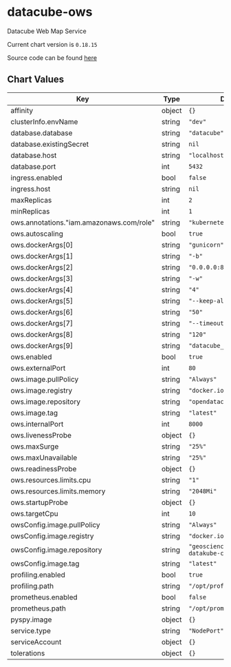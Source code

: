 datacube-ows
============
Datacube Web Map Service

Current chart version is `0.18.15`

Source code can be found [here](https://www.opendatacube.org/documentation)



## Chart Values

| Key | Type | Default | Description |
|-----|------|---------|-------------|
| affinity | object | `{}` |  |
| clusterInfo.envName | string | `"dev"` |  |
| database.database | string | `"datacube"` |  |
| database.existingSecret | string | `nil` |  |
| database.host | string | `"localhost"` |  |
| database.port | int | `5432` |  |
| ingress.enabled | bool | `false` |  |
| ingress.host | string | `nil` |  |
| maxReplicas | int | `2` |  |
| minReplicas | int | `1` |  |
| ows.annotations."iam.amazonaws.com/role" | string | `"kubernetes-wms"` |  |
| ows.autoscaling | bool | `true` |  |
| ows.dockerArgs[0] | string | `"gunicorn"` |  |
| ows.dockerArgs[1] | string | `"-b"` |  |
| ows.dockerArgs[2] | string | `"0.0.0.0:8000"` |  |
| ows.dockerArgs[3] | string | `"-w"` |  |
| ows.dockerArgs[4] | string | `"4"` |  |
| ows.dockerArgs[5] | string | `"--keep-alive"` |  |
| ows.dockerArgs[6] | string | `"50"` |  |
| ows.dockerArgs[7] | string | `"--timeout"` |  |
| ows.dockerArgs[8] | string | `"120"` |  |
| ows.dockerArgs[9] | string | `"datacube_wms.wsgi"` |  |
| ows.enabled | bool | `true` |  |
| ows.externalPort | int | `80` |  |
| ows.image.pullPolicy | string | `"Always"` |  |
| ows.image.registry | string | `"docker.io"` |  |
| ows.image.repository | string | `"opendatacube/ows"` |  |
| ows.image.tag | string | `"latest"` |  |
| ows.internalPort | int | `8000` |  |
| ows.livenessProbe | object | `{}` |  |
| ows.maxSurge | string | `"25%"` |  |
| ows.maxUnavailable | string | `"25%"` |  |
| ows.readinessProbe | object | `{}` |  |
| ows.resources.limits.cpu | string | `"1"` |  |
| ows.resources.limits.memory | string | `"2048Mi"` |  |
| ows.startupProbe | object | `{}` |  |
| ows.targetCpu | int | `10` |  |
| owsConfig.image.pullPolicy | string | `"Always"` |  |
| owsConfig.image.registry | string | `"docker.io"` |  |
| owsConfig.image.repository | string | `"geoscienceaustralia/dea-datakube-config"` |  |
| owsConfig.image.tag | string | `"latest"` |  |
| profiling.enabled | bool | `true` |  |
| profiling.path | string | `"/opt/profiling/"` |  |
| prometheus.enabled | bool | `false` |  |
| prometheus.path | string | `"/opt/prometheus/"` |  |
| pyspy.image | object | `{}` |  |
| service.type | string | `"NodePort"` |  |
| serviceAccount | object | `{}` |  |
| tolerations | object | `{}` |  |
